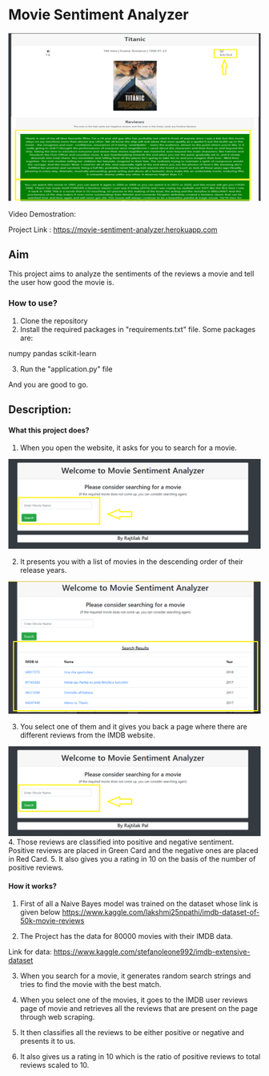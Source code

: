 
# Movie Sentiment Analyzer

<img src="https://github.com/rajtilakls2510/MovieSentimentAnalyzer/blob/master/demo_image.png">

Video Demostration: 

Project Link : https://movie-sentiment-analyzer.herokuapp.com

## Aim

This project aims to analyze the sentiments of the reviews a movie and tell the user how good the movie is.

### How to use?

1. Clone the repository
2. Install the required packages in "requirements.txt" file.
 Some packages are:

numpy
pandas
scikit-learn

3. Run the "application.py" file

And you are good to go.


## Description:

#### What this project does?

1. When you open the website, it asks for you to search for a movie.

<img src="https://github.com/rajtilakls2510/MovieSentimentAnalyzer/blob/master/search.png">

2. It presents you with a list of movies in the descending order of their release years.

<img src="https://github.com/rajtilakls2510/MovieSentimentAnalyzer/blob/master/search_result.png">

3. You select one of them and it gives you back a page where there are different reviews from the IMDB website.

<img src="https://github.com/rajtilakls2510/MovieSentimentAnalyzer/blob/master/search.png">
4. Those reviews are classified into positive and negative sentiment. Positive reviews are placed in Green Card and the negative ones are placed in Red Card.
5. It also gives you a rating in 10 on the basis of the number of positive reviews.

#### How it works?

1. First of all a Naive Bayes model was trained on the dataset whose link is given below
https://www.kaggle.com/lakshmi25npathi/imdb-dataset-of-50k-movie-reviews

2. The Project has the data for 80000 movies with their IMDB data.

Link for data:  https://www.kaggle.com/stefanoleone992/imdb-extensive-dataset

3. When you search for a movie, it generates random search strings and tries to find the movie with the best match.

4. When you select one of the movies, it goes to the IMDB user reviews page of movie and retrieves all the reviews that are present on the page through web scraping.

5. It then classifies all the reviews to be either positive or negative and presents it to us.

6. It also gives us a rating in 10 which is the ratio of positive reviews to total reviews scaled to 10. 
 

